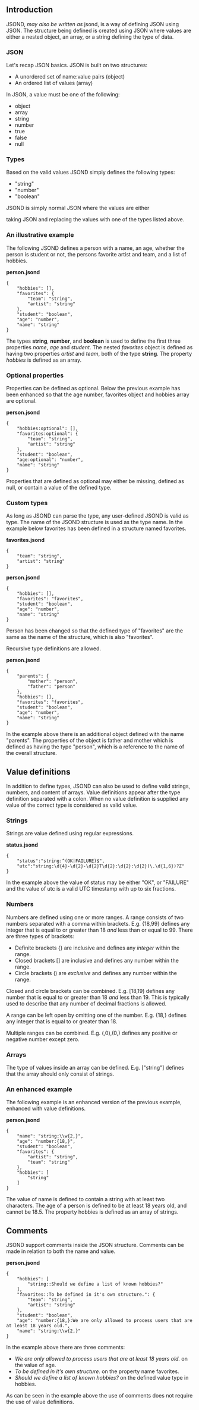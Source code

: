 
## Introduction

JSOND, _may also be written as_ jsond, is a way of defining JSON using JSON. The structure being defined is created using JSON where values are either a nested object, an array, or a string defining the type of data.

### JSON

Let's recap JSON basics. JSON is built on two structures:

- A unordered set of name:value pairs (object)
- An ordered list of values (array)

In JSON, a value must be one of the following:

- object
- array
- string
- number
- true
- false
- null

### Types

Based on the valid values JSOND simply defines the following types:

- "string"
- "number"
- "boolean"

JSOND is simply normal JSON where the values are either




 taking JSON and replacing the values with one of the types listed above.

### An illustrative example

The following JSOND defines a person with a name, an age, whether the person is student or not, the persons favorite artist and team, and a list of hobbies.

**person.jsond**
```
{
	"hobbies": [],
	"favorites": {
		"team": "string",
		"artist": "string"
	},
	"student": "boolean",
	"age": "number",
	"name": "string"
}
```

The types **string**, **number**, and **boolean** is used to define the first three properties _name_, _age_ and _student_. The nested _favorites_ object is defined as having two properties _artist_ and _team_, both of the type **string**. The property _hobbies_ is defined as an array.

### Optional properties

Properties can be defined as optional. Below the previous example has been enhanced so that the age number, favorites object and hobbies array are optional.

**person.jsond**
```
{
	"hobbies:optional": [],
	"favorites:optional": {
		"team": "string",
		"artist": "string"
	},
	"student": "boolean",
	"age:optional": "number",
	"name": "string"
}
```

Properties that are defined as optional may either be missing, defined as null, or contain a value of the defined type.

### Custom types

As long as JSOND can parse the type, any user-defined JSOND is valid as type. The name of the JSOND structure is used as the type name. In the example below favorites has been defined in a structure named favorites.

**favorites.jsond**
```
{
	"team": "string",
	"artist": "string"
}
```

**person.jsond**
```
{
	"hobbies": [],
	"favorites": "favorites",
	"student": "boolean",
	"age": "number",
	"name": "string"
}
```

Person has been changed so that the defined type of "favorites" are the same as the name of the structure, which is also "favorites".

Recursive type definitions are allowed.

**person.jsond**
```
{
	"parents": {
		"mother": "person",
		"father": "person"
	},
	"hobbies": [],
	"favorites": "favorites",
	"student": "boolean",
	"age": "number",
	"name": "string"
}
```

In the example above there is an additional object defined with the name "parents". The properties of the object is father and mother which is defined as having the type "person", which is a reference to the name of the overall structure.

## Value definitions

In addition to define types, JSOND can also be used to define valid strings, numbers, and content of arrays. Value definitions appear after the type definition separated with a colon. When no value definition is supplied any value of the correct type is considered as valid value.

### Strings

Strings are value defined using regular expressions.

**status.jsond**
```
{
	"status":"string:^(OK|FAILURE)$",
	"utc":"string:\d{4}-\d{2}-\d{2}T\d{2}:\d{2}:\d{2}(\.\d{1,6})?Z"
}
```

In the example above the value of status may be either "OK", or "FAILURE" and the value of utc is a valid UTC timestamp with up to six fractions.

### Numbers

Numbers are defined using one or more ranges. A range consists of two numbers separated with a comma within brackets. E.g. {18,99} defines any integer that is equal to or greater than 18 _and_ less than or equal to 99. There are three types of brackets:

- Definite brackets {} are inclusive and defines any _integer_ within the range.
- Closed brackets [] are inclusive and defines any number within the range.
- Circle brackets () are _exclusive_ and defines any number within the range.

Closed and circle brackets can be combined. E.g. [18,19) defines any number that is equal to or greater than 18 _and_ less than 19. This is typically used to describe that any number of decimal fractions is allowed.

A range can be left open by omitting one of the number. E.g. {18,} defines any integer that is equal to or greater than 18.

Multiple ranges can be combined. E.g. (,0),(0,) defines any positive or negative number except zero.

### Arrays

The type of values inside an array can be defined. E.g. ["string"] defines that the array should only consist of strings.

### An enhanced example

The following example is an enhanced version of the previous example, enhanced with value definitions.

**person.jsond**
```
{
	"name": "string:\\w{2,}",
	"age": "number:{18,}",
	"student": "boolean",
	"favorites": {
		"artist": "string",
		"team": "string"
	},
	"hobbies": [
		"string"
	]
}
```

The value of name is defined to contain a string with at least two characters. The age of a person is defined to be at least 18 years old, and cannot be 18.5. The property hobbies is defined as an array of strings.

## Comments

JSOND support comments inside the JSON structure. Comments can be made in relation to both the name and value.

**person.jsond**
```
{
	"hobbies": [
		"string::Should we define a list of known hobbies?"
	],
	"favorites::To be defined in it's own structure.": {
		"team": "string",
		"artist": "string"
	},
	"student": "boolean",
	"age": "number:{18,}:We are only allowed to process users that are at least 18 years old.",
	"name": "string:\\w{2,}"
}
```

In the example above there are three comments:

- _We are only allowed to process users that are at least 18 years old._ on the value of age.
- _To be defined in it's own structure._ on the property name favorites.
- _Should we define a list of known hobbies?_ on the defined value type in hobbies.

As can be seen in the example above the use of comments does not require the use of value definitions.
